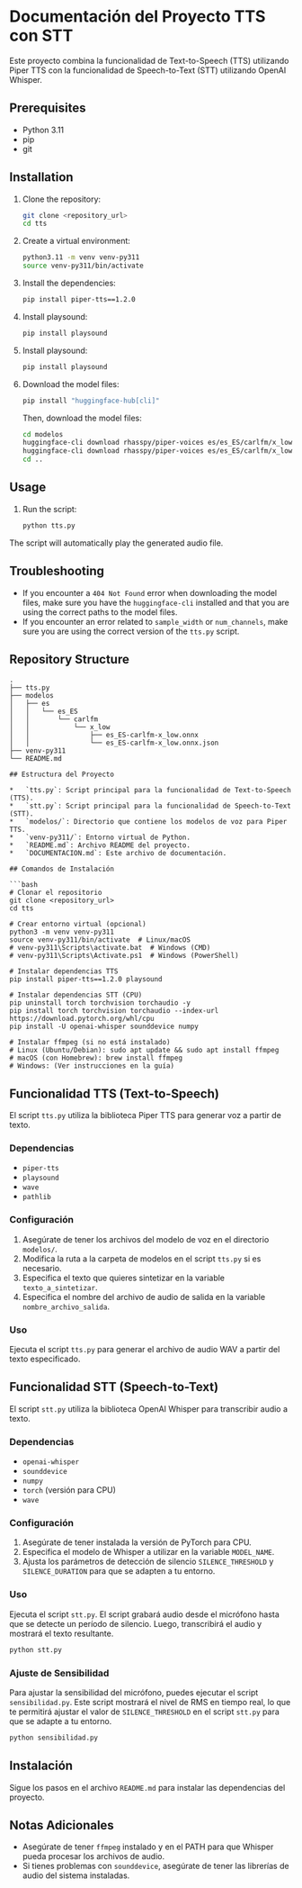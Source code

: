 # Documentación del Proyecto TTS con STT

Este proyecto combina la funcionalidad de Text-to-Speech (TTS) utilizando Piper TTS con la funcionalidad de Speech-to-Text (STT) utilizando OpenAI Whisper.

## Prerequisites

*   Python 3.11
*   pip
*   git

## Installation

1.  Clone the repository:

    ```bash
    git clone <repository_url>
    cd tts
    ```

2.  Create a virtual environment:

    ```bash
    python3.11 -m venv venv-py311
    source venv-py311/bin/activate
    ```

3.  Install the dependencies:

    ```bash
    pip install piper-tts==1.2.0
    ```

3. Install playsound:

    ```bash
    pip install playsound
    ```

3. Install playsound:

    ```bash
    pip install playsound
    ```

4.  Download the model files:

    ```bash
    pip install "huggingface-hub[cli]"
    ```

    Then, download the model files:

    ```bash
    cd modelos
    huggingface-cli download rhasspy/piper-voices es/es_ES/carlfm/x_low/es_ES-carlfm-x_low.onnx --local-dir . --local-dir-use-symlinks False
    huggingface-cli download rhasspy/piper-voices es/es_ES/carlfm/x_low/es_ES-carlfm-x_low.onnx.json --local-dir . --local-dir-use-symlinks False
    cd ..
    ```

## Usage

1.  Run the script:

    ```bash
    python tts.py
    ```

The script will automatically play the generated audio file.

## Troubleshooting

*   If you encounter a `404 Not Found` error when downloading the model files, make sure you have the `huggingface-cli` installed and that you are using the correct paths to the model files.
*   If you encounter an error related to `sample_width` or `num_channels`, make sure you are using the correct version of the `tts.py` script.

## Repository Structure

```
.
├── tts.py
├── modelos
│   ├── es
│   │   └── es_ES
│   │       └── carlfm
│   │           └── x_low
│   │               ├── es_ES-carlfm-x_low.onnx
│   │               └── es_ES-carlfm-x_low.onnx.json
├── venv-py311
└── README.md

## Estructura del Proyecto

*   `tts.py`: Script principal para la funcionalidad de Text-to-Speech (TTS).
*   `stt.py`: Script principal para la funcionalidad de Speech-to-Text (STT).
*   `modelos/`: Directorio que contiene los modelos de voz para Piper TTS.
*   `venv-py311/`: Entorno virtual de Python.
*   `README.md`: Archivo README del proyecto.
*   `DOCUMENTACION.md`: Este archivo de documentación.

## Comandos de Instalación

```bash
# Clonar el repositorio
git clone <repository_url>
cd tts

# Crear entorno virtual (opcional)
python3 -m venv venv-py311
source venv-py311/bin/activate  # Linux/macOS
# venv-py311\Scripts\activate.bat  # Windows (CMD)
# venv-py311\Scripts\Activate.ps1  # Windows (PowerShell)

# Instalar dependencias TTS
pip install piper-tts==1.2.0 playsound

# Instalar dependencias STT (CPU)
pip uninstall torch torchvision torchaudio -y
pip install torch torchvision torchaudio --index-url https://download.pytorch.org/whl/cpu
pip install -U openai-whisper sounddevice numpy

# Instalar ffmpeg (si no está instalado)
# Linux (Ubuntu/Debian): sudo apt update && sudo apt install ffmpeg
# macOS (con Homebrew): brew install ffmpeg
# Windows: (Ver instrucciones en la guía)
```

## Funcionalidad TTS (Text-to-Speech)

El script `tts.py` utiliza la biblioteca Piper TTS para generar voz a partir de texto.

### Dependencias

*   `piper-tts`
*   `playsound`
*   `wave`
*   `pathlib`

### Configuración

1.  Asegúrate de tener los archivos del modelo de voz en el directorio `modelos/`.
2.  Modifica la ruta a la carpeta de modelos en el script `tts.py` si es necesario.
3.  Especifica el texto que quieres sintetizar en la variable `texto_a_sintetizar`.
4.  Especifica el nombre del archivo de audio de salida en la variable `nombre_archivo_salida`.

### Uso

Ejecuta el script `tts.py` para generar el archivo de audio WAV a partir del texto especificado.

## Funcionalidad STT (Speech-to-Text)

El script `stt.py` utiliza la biblioteca OpenAI Whisper para transcribir audio a texto.

### Dependencias

*   `openai-whisper`
*   `sounddevice`
*   `numpy`
*   `torch` (versión para CPU)
*   `wave`

### Configuración

1.  Asegúrate de tener instalada la versión de PyTorch para CPU.
2.  Especifica el modelo de Whisper a utilizar en la variable `MODEL_NAME`.
3.  Ajusta los parámetros de detección de silencio `SILENCE_THRESHOLD` y `SILENCE_DURATION` para que se adapten a tu entorno.

### Uso

Ejecuta el script `stt.py`. El script grabará audio desde el micrófono hasta que se detecte un período de silencio. Luego, transcribirá el audio y mostrará el texto resultante.

```bash
python stt.py
```

### Ajuste de Sensibilidad

Para ajustar la sensibilidad del micrófono, puedes ejecutar el script `sensibilidad.py`. Este script mostrará el nivel de RMS en tiempo real, lo que te permitirá ajustar el valor de `SILENCE_THRESHOLD` en el script `stt.py` para que se adapte a tu entorno.

```bash
python sensibilidad.py
```

## Instalación

Sigue los pasos en el archivo `README.md` para instalar las dependencias del proyecto.

## Notas Adicionales

*   Asegúrate de tener `ffmpeg` instalado y en el PATH para que Whisper pueda procesar los archivos de audio.
*   Si tienes problemas con `sounddevice`, asegúrate de tener las librerías de audio del sistema instaladas.